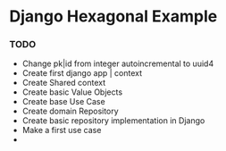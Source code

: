 # Django Hexagonal Example

### TODO

 - Change pk|id from integer autoincremental to uuid4
 - Create first django app | context
 - Create Shared context
 - Create basic Value Objects
 - Create base Use Case
 - Create domain Repository
 - Create basic repository implementation in Django
 - Make a first use case
 - 